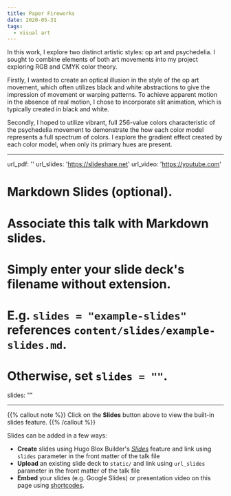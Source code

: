 ```yaml
---
title: Paper Fireworks
date: 2020-05-31
tags:
  - visual art
---
```


In this work, I explore two distinct artistic styles: op art and psychedelia. I sought to combine elements of both art movements into my project exploring RGB and CMYK color theory.

Firstly, I wanted to create an optical illusion in the style of the op art movement, which often utilizes black and white abstractions to give the impression of movement or warping patterns. To achieve apparent motion in the absence of real motion, I chose to incorporate slit animation, which is typically created in black and white.

Secondly, I hoped to utilize vibrant, full 256-value colors characteristic of the psychedelia movement to demonstrate the how each color model represents a full spectrum of colors. I explore the gradient effect created by each color model, when only its primary hues are present.

---

url_pdf: ''
url_slides: 'https://slideshare.net'
url_video: 'https://youtube.com'

# Markdown Slides (optional).
#   Associate this talk with Markdown slides.
#   Simply enter your slide deck's filename without extension.
#   E.g. `slides = "example-slides"` references `content/slides/example-slides.md`.
#   Otherwise, set `slides = ""`.
slides: ""

---

{{% callout note %}}
Click on the **Slides** button above to view the built-in slides feature.
{{% /callout %}}

Slides can be added in a few ways:

- **Create** slides using Hugo Blox Builder's [_Slides_](https://docs.hugoblox.com/reference/content-types/) feature and link using `slides` parameter in the front matter of the talk file
- **Upload** an existing slide deck to `static/` and link using `url_slides` parameter in the front matter of the talk file
- **Embed** your slides (e.g. Google Slides) or presentation video on this page using [shortcodes](https://docs.hugoblox.com/reference/markdown/).
